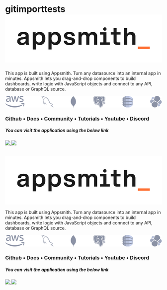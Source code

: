 # gitimporttests![](https://raw.githubusercontent.com/appsmithorg/appsmith/release/static/appsmith_logo_primary.png)

This app is built using Appsmith. Turn any datasource into an internal app in minutes. Appsmith lets you drag-and-drop components to build dashboards, write logic with JavaScript objects and connect to any API, database or GraphQL source.

![](https://raw.githubusercontent.com/appsmithorg/appsmith/release/static/images/integrations.png)

### [Github](https://github.com/appsmithorg/appsmith) • [Docs](https://docs.appsmith.com/?utm_source=github&utm_medium=social&utm_content=appsmith_docs&utm_campaign=null&utm_term=appsmith_docs) • [Community](https://community.appsmith.com/) • [Tutorials](https://github.com/appsmithorg/appsmith/tree/update/readme#tutorials) • [Youtube](https://www.youtube.com/appsmith) • [Discord](https://discord.gg/rBTTVJp)

##### You can visit the application using the below link

###### [![](https://assets.appsmith.com/git-sync/Buttons.svg) ](https://appsmith-1bhjs4lzx-get-appsmith.vercel.app/applications/624a64ca5f62ed324ca4d788/pages/624a64ca5f62ed324ca4d78a) [![](https://assets.appsmith.com/git-sync/Buttons2.svg)](https://appsmith-1bhjs4lzx-get-appsmith.vercel.app/applications/624a64ca5f62ed324ca4d788/pages/624a64ca5f62ed324ca4d78a/edit)
![](https://raw.githubusercontent.com/appsmithorg/appsmith/release/static/appsmith_logo_primary.png)

This app is built using Appsmith. Turn any datasource into an internal app in minutes. Appsmith lets you drag-and-drop components to build dashboards, write logic with JavaScript objects and connect to any API, database or GraphQL source.

![](https://raw.githubusercontent.com/appsmithorg/appsmith/release/static/images/integrations.png)

### [Github](https://github.com/appsmithorg/appsmith) • [Docs](https://docs.appsmith.com/?utm_source=github&utm_medium=social&utm_content=appsmith_docs&utm_campaign=null&utm_term=appsmith_docs) • [Community](https://community.appsmith.com/) • [Tutorials](https://github.com/appsmithorg/appsmith/tree/update/readme#tutorials) • [Youtube](https://www.youtube.com/appsmith) • [Discord](https://discord.gg/rBTTVJp)

##### You can visit the application using the below link

###### [![](https://assets.appsmith.com/git-sync/Buttons.svg) ](https://appsmith-1bhjs4lzx-get-appsmith.vercel.app/applications/624a87e05f62ed324ca4d90b/pages/624a87e05f62ed324ca4d90e) [![](https://assets.appsmith.com/git-sync/Buttons2.svg)](https://appsmith-1bhjs4lzx-get-appsmith.vercel.app/applications/624a87e05f62ed324ca4d90b/pages/624a87e05f62ed324ca4d90e/edit)
